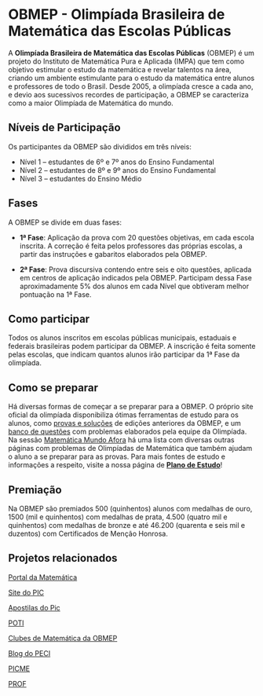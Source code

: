 # OBMEP - Olimpíada Brasileira de Matemática das Escolas Públicas

A **Olimpíada Brasileira de Matemática das Escolas Públicas** (OBMEP) é um projeto do Instituto de Matemática Pura e Aplicada (IMPA) que tem como objetivo estimular o estudo da matemática e revelar talentos na área, criando um ambiente estimulante para o estudo da matemática entre alunos e professores de todo o Brasil. Desde 2005, a olimpíada cresce a cada ano, e devio aos sucessivos recordes de participação, a OBMEP se caracteriza como a maior Olimpíada de Matemática do mundo.

<div class="wow">

<h2>Níveis de Participação</h2>

Os participantes da OBMEP  são divididos em três níveis:

<ul>
	<li>Nível 1 – estudantes de 6º e 7º anos do Ensino Fundamental</li>
	<li>Nível 2 – estudantes de 8º e 9º anos do Ensino Fundamental</li>
	<li>Nível 3 – estudantes do Ensino Médio</li>
</ul>

</div>

## Fases

A OBMEP se divide em duas fases:

- **1ª Fase**: Aplicação da prova com 20 questões objetivas, em cada escola inscrita. A correção é feita pelos professores das próprias escolas, a partir das instruções e gabaritos elaborados pela OBMEP.

- **2ª Fase**: Prova discursiva contendo entre seis e oito questões, aplicada em centros de aplicação indicados pela OBMEP. Participam dessa Fase aproximadamente 5% dos alunos em cada Nível que obtiveram melhor pontuação na 1ª Fase.

## Como participar

Todos os alunos inscritos em escolas públicas municipais, estaduais e federais brasileiras podem participar da OBMEP. A inscrição é feita somente pelas escolas, que indicam quantos alunos irão participar da 1ª Fase da olimpíada.

## Como se preparar

Há diversas formas de começar a se preparar para a OBMEP. O próprio site oficial da olimpíada disponibiliza ótimas ferramentas de estudo para os alunos, como [provas e soluções](http://www.obmep.org.br/provas.htm) de edições anteriores da OBMEP, e um [banco de questões](http://www.obmep.org.br/banco.html) com problemas elaborados pela equipe da Olimpíada. Na sessão [Matemática Mundo Afora](http://www.obmep.org.br/para_saber_mais/matematica_mundo_a_fora.ht) há uma lista com diversas outras páginas com problemas de Olimpíadas de Matemática que também ajudam o aluno a se preparar para as provas. Para mais fontes de estudo e informações a respeito, visite a nossa página de [**Plano de Estudo**]()!

## Premiação

Na OBMEP são premiados 500 (quinhentos) alunos com medalhas de ouro, 1500 (mil e quinhentos) com medalhas de prata, 4.500 (quatro mil e quinhentos) com medalhas de bronze e até 46.200 (quarenta e seis mil e duzentos) com Certificados de Menção Honrosa.

## Projetos relacionados

[Portal da Matemática](http://matematica.obmep.org.br/)

[Site do PIC](http://pic.obmep.org.br/)

[Apostilas do Pic](http://www.obmep.org.br/prog_ic_2010/apostila2010.html)

[POTI](http://www.poti.impa.br/)

[Clubes de Matemática da OBMEP](http://clubes.obmep.org.br/blog/)

[Blog do PECI](http://peci.obmep.org.br/blog/)

[PICME](http://picme.obmep.org.br/)

[PROF](http://prof.obmep.org.br/portal)

